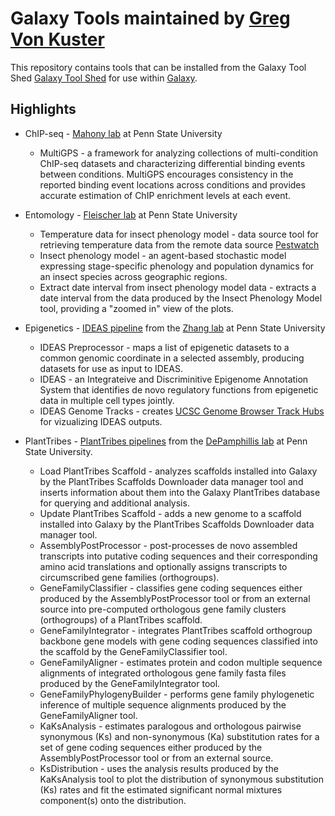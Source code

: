 Galaxy Tools maintained by [Greg Von Kuster](https://github.com/gregvonkuster)
==========================================

This repository contains tools that can be installed from the Galaxy Tool Shed [Galaxy Tool Shed](https://toolshed.g2.bx.psu.edu/) for use within [Galaxy](https://galaxyproject.org).

Highlights
----------
 * ChIP-seq - [Mahony lab](http://mahonylab.org)  at Penn State University

   * MultiGPS - a framework for analyzing collections of multi-condition ChIP-seq datasets and characterizing differential binding events between conditions.  MultiGPS encourages consistency in the reported binding event locations across conditions and provides accurate estimation of ChIP enrichment levels at each event.

 * Entomology - [Fleischer lab](https://ento.psu.edu/directory/sjf4)  at Penn State University

   * Temperature data for insect phenology model - data source tool for retrieving temperature data from the remote data source [Pestwatch](http://www.pestwatch.psu.edu/)
   * Insect phenology model - an agent-based stochastic model expressing stage-specific phenology and population dynamics for an insect species across geographic regions.
   * Extract date interval from insect phenology model data - extracts a date interval from the data produced by the Insect Phenology Model tool, providing a "zoomed in" view of the plots.

 * Epigenetics - [IDEAS pipeline](http://personal.psu.edu/yzz2/IDEAS/) from the [Zhang lab](https://yulili2000.wixsite.com/website)  at Penn State University

   * IDEAS Preprocessor - maps a list of epigenetic datasets to a common genomic coordinate in a selected assembly, producing datasets for use as input to IDEAS.
   * IDEAS - an Integrateive and Discriminitive Epigenome Annotation System that identifies de novo regulatory functions from epigenetic data in multiple cell types jointly.
   * IDEAS Genome Tracks - creates [UCSC Genome Browser Track Hubs](https://genome.ucsc.edu/goldenpath/help/hgTrackHubHelp.html) for vizualizing IDEAS outputs.

 * PlantTribes - [PlantTribes pipelines](https://github.com/dePamphilis/PlantTribes/tree/master/pipelines) from the [DePamphillis lab](http://cwd.huck.psu.edu/) at Penn State University.

   * Load PlantTribes Scaffold - analyzes scaffolds installed into Galaxy by the PlantTribes Scaffolds Downloader data manager tool and inserts information about them into the Galaxy PlantTribes database for querying and additional analysis.
   * Update PlantTribes Scaffold - adds a new genome to a scaffold installed into Galaxy by the PlantTribes Scaffolds Downloader data manager tool.
   * AssemblyPostProcessor - post-processes de novo assembled transcripts into putative coding sequences and their corresponding amino acid translations and optionally assigns transcripts to circumscribed gene families (orthogroups).
   * GeneFamilyClassifier - classifies gene coding sequences either produced by the AssemblyPostProcessor tool or from an external source into pre-computed orthologous gene family clusters (orthogroups) of a PlantTribes scaffold.
   * GeneFamilyIntegrator - integrates PlantTribes scaffold orthogroup backbone gene models with gene coding sequences classified into the scaffold by the GeneFamilyClassifier tool.
   * GeneFamilyAligner -  estimates protein and codon multiple sequence alignments of integrated orthologous gene family fasta files produced by the GeneFamilyIntegrator tool.
   * GeneFamilyPhylogenyBuilder - performs gene family phylogenetic inference of multiple sequence alignments produced by the GeneFamilyAligner tool.
   * KaKsAnalysis - estimates paralogous and orthologous pairwise synonymous (Ks) and non-synonymous (Ka) substitution rates for a set of gene coding sequences either produced by the AssemblyPostProcessor tool or from an external source.
   * KsDistribution - uses the analysis results produced by the KaKsAnalysis tool to plot the distribution of synonymous substitution (Ks) rates and fit the estimated significant normal mixtures component(s) onto the distribution.
